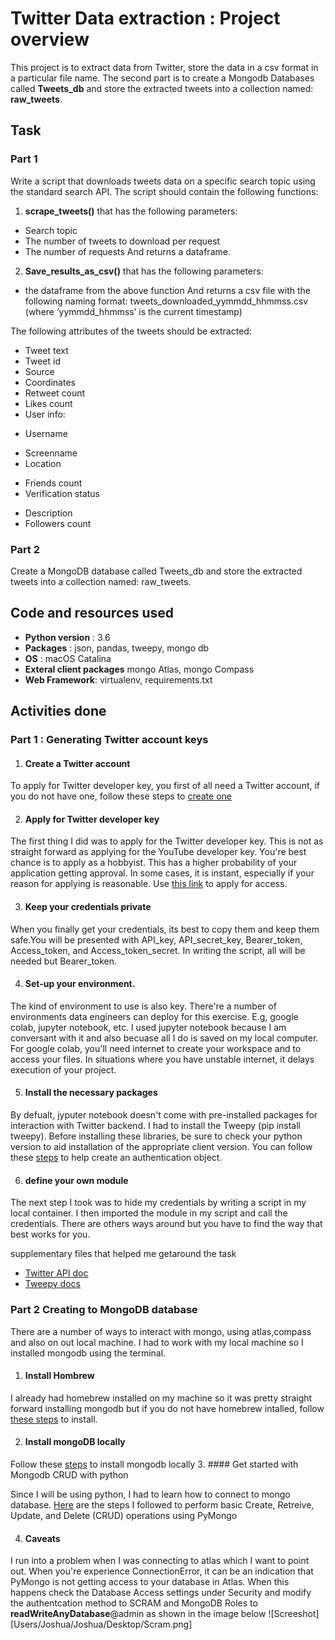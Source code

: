 # Twitter Data extraction : Project overview

This project is to extract data from Twitter, store the data in a csv format in a particular file name. The second part is to create a Mongodb Databases called **Tweets_db** and store the extracted tweets into a collection named: **raw_tweets**.

## Task
### Part 1
Write a script that downloads tweets data on a specific search topic using the standard search API. The script should contain the following functions: 
1)	**scrape_tweets()** that has the following parameters:
*	Search topic
*	The number of tweets to download per request
*	The number of requests
And returns a dataframe.

2)	**Save_results_as_csv()** that has the following parameters:
*	the dataframe from the above function
And returns a csv file with the following naming format:
tweets_downloaded_yymmdd_hhmmss.csv (where ‘yymmdd_hhmmss’ is the current 	timestamp)     

The following attributes of the tweets should be extracted:
* Tweet text
* Tweet id
*	Source
*	Coordinates
*	Retweet count
*	Likes count
*	User info:
 - Username
 +	Screenname
 + Location
 -	Friends count
 - Verification status
 +	Description
 +	Followers count

### Part 2
Create a MongoDB database called Tweets_db and store the extracted tweets into a 	collection named: raw_tweets.

## Code and resources used
+ **Python version** : 3.6
+ **Packages** : json, pandas, tweepy, mongo db
+ **OS** : macOS Catalina
+ **Exteral client packages** mongo Atlas, mongo Compass
+ **Web Framework**: virtualenv, requirements.txt

## Activities done
### Part 1 : Generating Twitter account keys

1. #### Create a Twitter account
To apply for Twitter developer key, you first of all need a Twitter account, if you do not have one, follow these steps to [create one](https://help.twitter.com/en/using-twitter/create-twitter-account)

2. #### Apply for Twitter developer key
The first thing I did was to apply for the Twitter developer key. This is not as straight forward as applying for the YouTube developer key. You're best chance is to apply as a hobbyist. This has a higher probability of your application getting approval. In some cases, it is instant, especially if your reason for applying is reasonable. Use [this link](https://developer.twitter.com/en/apply-for-access) to apply for access.

3. #### Keep your credentials private
When you finally get your credentials, its best to copy them and keep them safe.You will be presented with API_key, API_secret_key, Bearer_token, Access_token, and Access_token_secret. In writing the script, all will be needed but Bearer_token.

4. #### Set-up your environment.
The kind of environment to use is also key. There're a number of environments data engineers can deploy for this exercise. E.g, google colab, jupyter notebook, etc. I used jupyter notebook because I am conversant with it and also becuase all I do is saved on my local computer. For google colab, you'll need internet to create your workspace and to access your files. In situations where you have unstable internet, it delays execution of your project.

5.  #### Install the necessary packages 
By defualt, jyputer notebook doesn't come with pre-installed packages for interaction with Twitter backend. I had to install the Tweepy (pip install tweepy). Before installing these libraries, be sure to check your python version to aid installation of the appropriate client version. You can follow these [steps](https://www.toptal.com/python/twitter-data-mining-using-python) to help create an authentication object. 

6. #### define your own module
The next step I took was to hide my credentials by writing a script in my local container. I then imported the module in my script and call the credentials. There are others ways around but you have to find the way that best works for you.

supplementary files that helped me getaround the task
* [Twitter API doc](https://developer.twitter.com/en/docs/twitter-api/v1/tweets/search/api-reference/get-search-tweets)
* [Tweepy docs](http://docs.tweepy.org/en/latest/api.html)

### Part 2 Creating to MongoDB database
There are a number of ways to interact with mongo, using atlas,compass and also on out local machine. I had to work with my local machine so I installed mongodb using the terminal. 
1. #### Install Hombrew
I already had homebrew installed on my machine so it was pretty straight forward installing mongodb but if you do not have homebrew intalled, follow [these steps](https://docs.brew.sh/Installation) to install.

2. #### Install mongoDB locally
Follow these [steps](https://docs.mongodb.com/manual/tutorial/install-mongodb-on-os-x/) to install mongodb locally
3. #### Get started with Mongodb CRUD with python

Since I will be using python, I had to learn how to connect to mongo database. [Here](https://www.mongodb.com/blog/post/getting-started-with-python-and-mongodb) are the steps I followed to perform basic Create, Retreive, Update, and Delete (CRUD) operations using PyMongo

4. #### Caveats
I run into a problem when I was connecting to atlas which I want to point out. When you're experience ConnectionError, it can be an indication that PyMongo is not getting access to your database in Atlas. When this happens check the Database Access settings under Security and modify the authentcation method to SCRAM and MongoDB Roles to **readWriteAnyDatabase**@admin as shown in the image below
![Screeshot][Users/Joshua/Joshua/Desktop/Scram.png]
